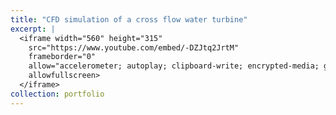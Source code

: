```yaml
---
title: "CFD simulation of a cross flow water turbine"
excerpt: |
  <iframe width="560" height="315"
    src="https://www.youtube.com/embed/-DZJtq2JrtM"
    frameborder="0"
    allow="accelerometer; autoplay; clipboard-write; encrypted-media; gyroscope; picture-in-picture"
    allowfullscreen>
  </iframe>
collection: portfolio
---
```

